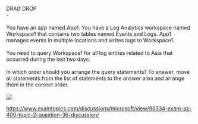 DRAG DROP<br/> -<br/><br/>You have an app named App1. You have a Log Analytics workspace named Workspace1 that contains two tables named Events and Logs. App1 manages events in multiple locations and writes logs to Workspace1.<br/><br/>You need to query Workspace1 for all log entries related to Asia that occurred during the last two days.<br/><br/>In which order should you arrange the query statements? To answer, move all statements from the list of statements to the answer area and arrange them in the correct order.<br/><br/><img src="https://img.examtopics.com/az-400/image6.png"/><p><a href="https://www.examtopics.com/discussions/microsoft/view/96334-exam-az-400-topic-2-question-36-discussion/">https://www.examtopics.com/discussions/microsoft/view/96334-exam-az-400-topic-2-question-36-discussion/</a></p><script src="https://giscus.app/client.js"                    data-repo="azsamples/az204"                    data-repo-id="R_kgDOMRXzDQ"                    data-category="General"                    data-category-id="DIC_kwDOMRXzDc4Cgi27"                    data-mapping="pathname"                    data-strict="0"                    data-reactions-enabled="0"                    data-emit-metadata="0"                    data-input-position="bottom"                    data-theme="preferred_color_scheme"                    data-lang="en"                    crossorigin="anonymous"                    async>                    </script>